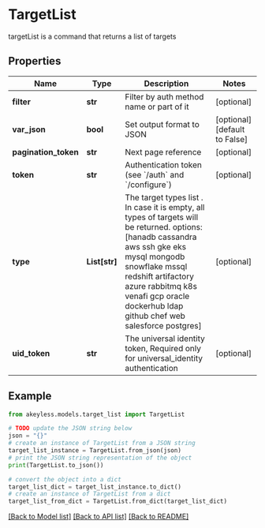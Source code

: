 # TargetList

targetList is a command that returns a list of targets

## Properties

Name | Type | Description | Notes
------------ | ------------- | ------------- | -------------
**filter** | **str** | Filter by auth method name or part of it | [optional] 
**var_json** | **bool** | Set output format to JSON | [optional] [default to False]
**pagination_token** | **str** | Next page reference | [optional] 
**token** | **str** | Authentication token (see &#x60;/auth&#x60; and &#x60;/configure&#x60;) | [optional] 
**type** | **List[str]** | The target types list . In case it is empty, all types of targets will be returned. options: [hanadb cassandra aws ssh gke eks mysql mongodb snowflake mssql redshift artifactory azure rabbitmq k8s venafi gcp oracle dockerhub ldap github chef web salesforce postgres] | [optional] 
**uid_token** | **str** | The universal identity token, Required only for universal_identity authentication | [optional] 

## Example

```python
from akeyless.models.target_list import TargetList

# TODO update the JSON string below
json = "{}"
# create an instance of TargetList from a JSON string
target_list_instance = TargetList.from_json(json)
# print the JSON string representation of the object
print(TargetList.to_json())

# convert the object into a dict
target_list_dict = target_list_instance.to_dict()
# create an instance of TargetList from a dict
target_list_from_dict = TargetList.from_dict(target_list_dict)
```
[[Back to Model list]](../README.md#documentation-for-models) [[Back to API list]](../README.md#documentation-for-api-endpoints) [[Back to README]](../README.md)


